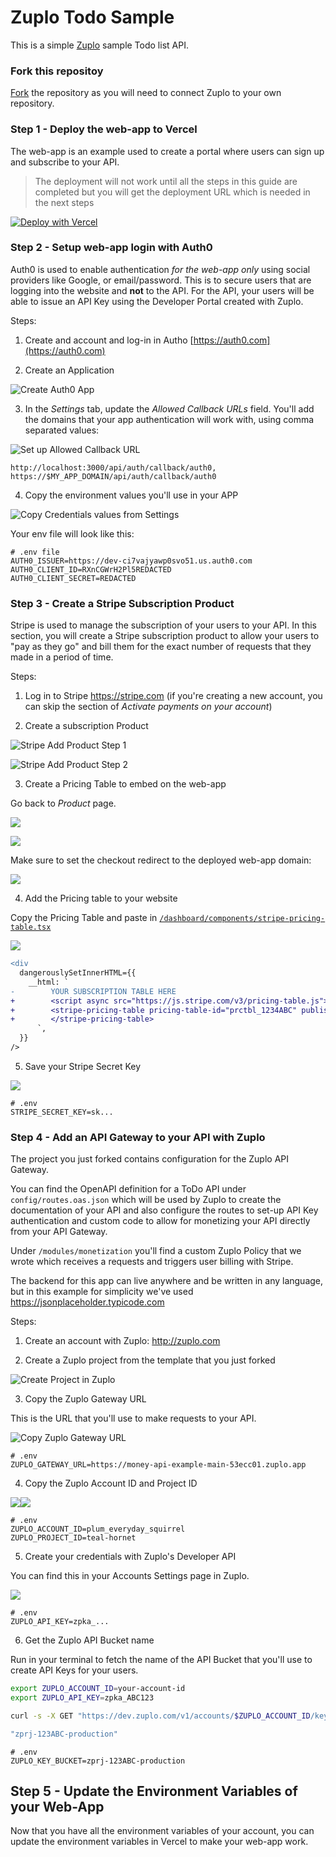 # Zuplo Todo Sample

This is a simple [Zuplo](https://zuplo.com) sample Todo list API.

### Fork this repositoy

[Fork](https://github.com/zuplo/money-api-example/fork) the repository as you will need to connect Zuplo to your own repository.

### Step 1 - Deploy the web-app to Vercel

The web-app is an example used to create a portal where users can sign up and subscribe to your API.

> The deployment will not work until all the steps in this guide are completed but you will get the deployment URL which is needed in the next steps

[![Deploy with Vercel](https://vercel.com/button)](https://vercel.com/new/clone?repository-url=https%3A%2F%2Fgithub.com%2Fzuplo%2Fmoney-api-example%2Ftree%2Fmain%2Fdashboard&project-name=money-api&demo-title=Money%20API&demo-description=Monetize%20your%20APIs%20in%2010%20minutes.&demo-url=https%3A%2F%2Fmoney-api.zuplo.com)

### Step 2 - Setup web-app login with Auth0

Auth0 is used to enable authentication _for the web-app only_ using social providers like Google, or email/password. This is to secure users that are logging into the website and **not** to the API. For the API, your users will be able to issue an API Key using the Developer Portal created with Zuplo.

Steps:

1. Create and account and log-in in Autho [https://auth0.com](https://auth0.com)

2. Create an Application

![Create Auth0 App](./assets/auth0-create-account.png)

3. In the _Settings_ tab, update the _Allowed Callback URLs_ field. You'll add the domains that your app authentication will work with, using comma separated values:

![Set up Allowed Callback URL](./assets/auth0-allowed-callback-url.png)

```
http://localhost:3000/api/auth/callback/auth0, https://$MY_APP_DOMAIN/api/auth/callback/auth0
```

4. Copy the environment values you'll use in your APP

![Copy Credentials values from Settings](./assets/auth0-credential-values.png)

Your env file will look like this:

```
# .env file
AUTH0_ISSUER=https://dev-ci7vajyawp0svo51.us.auth0.com
AUTH0_CLIENT_ID=RXnCGWrH2Pl5REDACTED
AUTH0_CLIENT_SECRET=REDACTED
```

### Step 3 - Create a Stripe Subscription Product

Stripe is used to manage the subscription of your users to your API. In this section, you will create a Stripe subscription product to allow your users to "pay as they go" and bill them for the exact number of requests that they made in a period of time.

Steps:

1. Log in to Stripe https://stripe.com (if you're creating a new account, you can skip the section of _Activate payments on your account_)

2. Create a subscription Product

![Stripe Add Product Step 1](./assets/stripe-add-product.png)

![Stripe Add Product Step 2](./assets/stripe-add-product-step-2.png)

3. Create a Pricing Table to embed on the web-app

Go back to _Product_ page.

![](./assets/stripe-add-pricing-table.png)

![](./assets/stripe-add-pricing-table-2.png)

Make sure to set the checkout redirect to the deployed web-app domain:

![](./assets/stripe-add-pricing-table-3.png)

4. Add the Pricing table to your website

Copy the Pricing Table and paste in [`/dashboard/components/stripe-pricing-table.tsx`](./dashboard/components/stripe-pricing-table.tsx)

![](./assets/stripe-add-pricing-table-4.png)

```diff
<div
  dangerouslySetInnerHTML={{
    __html: `
-        YOUR SUBSCRIPTION TABLE HERE
+        <script async src="https://js.stripe.com/v3/pricing-table.js"></script>
+        <stripe-pricing-table pricing-table-id="prctbl_1234ABC" publishable-key="pk_test_1234ABC">
+        </stripe-pricing-table>
      `,
  }}
/>
```

5. Save your Stripe Secret Key

![](./assets/stripe-get-secret-key.png)

```
# .env
STRIPE_SECRET_KEY=sk...
```

### Step 4 - Add an API Gateway to your API with Zuplo

The project you just forked contains configuration for the Zuplo API Gateway.

You can find the OpenAPI definition for a ToDo API under `config/routes.oas.json` which will be used by Zuplo to create the documentation of your API and also configure the routes to set-up API Key authentication and custom code to allow for monetizing your API directly from your API Gateway.

Under `/modules/monetization` you'll find a custom Zuplo Policy that we wrote which receives a requests and triggers user billing with Stripe.

The backend for this app can live anywhere and be written in any language, but in this example for simplicity we've used https://jsonplaceholder.typicode.com

Steps:

1. Create an account with Zuplo: http://zuplo.com

2. Create a Zuplo project from the template that you just forked

![Create Project in Zuplo](./assets/zuplo-create-project.png)

3. Copy the Zuplo Gateway URL

This is the URL that you'll use to make requests to your API.

![Copy Zuplo Gateway URL](./assets/zuplo-copy-gateway-url.png)

```
# .env
ZUPLO_GATEWAY_URL=https://money-api-example-main-53ecc01.zuplo.app
```

4. Copy the Zuplo Account ID and Project ID

<div style="display: flex">
  <img src="./assets/zuplo-account-id.png" />
  <img src="./assets/zuplo-project-id.png" />
</div>

```
# .env
ZUPLO_ACCOUNT_ID=plum_everyday_squirrel
ZUPLO_PROJECT_ID=teal-hornet
```

5. Create your credentials with Zuplo's Developer API

You can find this in your Accounts Settings page in Zuplo.

![](./assets/zuplo-create-dev-api-api-key.png)

```
# .env
ZUPLO_API_KEY=zpka_...
```

6. Get the Zuplo API Bucket name

Run in your terminal to fetch the name of the API Bucket that you'll use to create API Keys for your users.

```sh
export ZUPLO_ACCOUNT_ID=your-account-id
export ZUPLO_API_KEY=zpka_ABC123

curl -s -X GET "https://dev.zuplo.com/v1/accounts/$ZUPLO_ACCOUNT_ID/key-buckets" -H "Authorization: Bearer $ZUPLO_API_KEY" | jq ".data[1].name"

"zprj-123ABC-production"
```

```
# .env
ZUPLO_KEY_BUCKET=zprj-123ABC-production
```

## Step 5 - Update the Environment Variables of your Web-App

Now that you have all the environment variables of your account, you can update the environment variables in Vercel to make your web-app work.